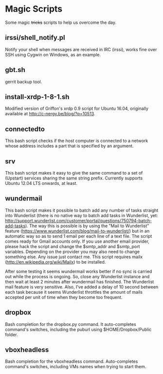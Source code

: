 Magic Scripts
=============

Some magic ~~tricks~~ scripts to help us overcome the day.

irssi/shell_notify.pl
---
Notify your shell when messages are received in IRC (irssi), works fine over SSH using Cygwin on Windows, as an example.

gbt.sh
---
gerrit backup tool.

install-xrdp-1-8-1.sh
---
Modified version of Griffon's xrdp 0.9 script for Ubuntu 16.04, originally available at http://c-nergy.be/blog/?p=10513.

connectedto
---
This bash script checks if the host computer is connected to a network whose address includes a part that is specified by an argument.

srv
---
This bash script makes it easy to give the same command to a set of (Upstart) services sharing the same string prefix.
Currently supports Ubuntu 12.04 LTS onwards, at least.

wundermail
---
This bash script makes it possible to batch add any number of tasks straight into Wunderlist (there is no native way to batch add tasks in Wunderlist, yet: http://support.wunderlist.com/customer/portal/questions/750794-batch-add-tasks). The way this is possible is by using the "Mail to Wunderlist" feature (https://www.wunderlist.com/blog/mail-to-wunderlist/) but in an automatic way so as to send 1 email per each line of a text file. The script comes ready for Gmail accounts only. If you use another email provider, please hack the script and change the $smtp_addr and $smtp_port variables. Depending on the provider you may also need to change something else. Any issue just contact me. This script requires mailx (http://en.wikipedia.org/wiki/Mailx) to be installed.

After some testing it seems wundermail works better if no sync is carried out while the process is ongoing. So, close any Wunderlist instance and then wait at least 2 minutes after wundermail has finished. The Wunderlist mail feature is very sensitive. Also, I've added a delay of 10 second between each task because it seems Wunderlist throttles the amount of mails accepted per unit of time when they become too frequent.

dropbox
---
Bash completion for the dropbox.py command. It auto-completes command's switches, including the puburl using $HOME/Dropbox/Public folder.

vboxheadless
---
Bash completion for the vboxheadless command. Auto-completes command's switches, including VMs names when trying to start them.

